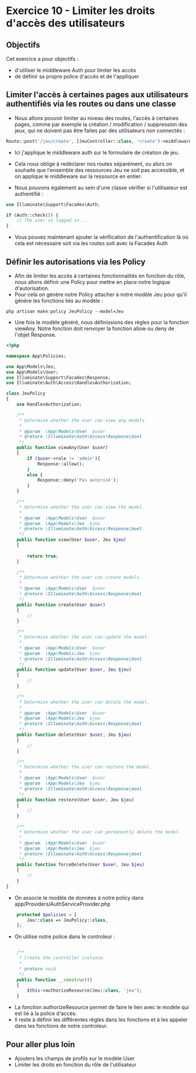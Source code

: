 # Exercice 10 - Limiter les droits d'accès des utilisateurs

## Objectifs

Cet exercice a pour objectifs : 
* d'utiliser le middleware Auth pour limiter les accès
* de définir sa propre police d'accès et de l'appliquer

## Limiter l'accès à certaines pages aux utilisateurs authentifiés via les routes ou dans une classe  

* Nous allons pouvoir limiter au niveau des routes, l'accès à certaines pages, comme par exemple la création / modification / suppression des jeux, qui ne doivent pas être faites par des utilisateurs non connectés : 
```php
Route::post('/jeu/create', [JeuController::class, 'create')->middleware('auth');
```
* Ici j'applique le middleware auth sur le formulaire de création de jeu. 
* Cela nous oblige à redéclarer nos routes séparément, ou alors on souhaite que l'ensemble des ressources Jeu ne soit pas accessible, et on applique le middleware sur la ressource en entier.

* Nous pouvons également au sein d'une classe vérifier si l'utilisateur est authentifié : 
```php
use Illuminate\Support\Facades\Auth;

if (Auth::check()) {
    // The user is logged in...
}
```
* Vous pouvez maintenant ajouter la vérification de l'authentification là où cela est nécessaire soit via les routes soit avec la Facades Auth

## Définir les autorisations via les Policy

* Afin de limiter les accès à certaines fonctionnalités en fonction du rôle, nous allons définir une Policy pour mettre en place notre logique d'autorisation.
* Pour cela on génère notre Policy attacher à notre modèle Jeu pour qu'il génère les fonctions liés au modèle :
``` 
php artisan make:policy JeuPolicy --model=Jeu
```
* Une fois le modèle généré, nous définissions des règles pour la fonction viewAny. Notre fonction doit renvoyer la fonction allow ou deny de l'objet Response. 
```php
<?php

namespace App\Policies;

use App\Models\Jeu;
use App\Models\User;
use Illuminate\Support\Facades\Response;
use Illuminate\Auth\Access\HandlesAuthorization;

class JeuPolicy
{
    use HandlesAuthorization;

    /**
     * Determine whether the user can view any models.
     *
     * @param  \App\Models\User  $user
     * @return \Illuminate\Auth\Access\Response|bool
     */
    public function viewAny(User $user)
    {
        if ($user->role != 'admin'){
            Response::allow();
        }
        else {
            Response::deny('Pas autorisé');
        }
    }

    /**
     * Determine whether the user can view the model.
     *
     * @param  \App\Models\User  $user
     * @param  \App\Models\Jeu  $jeu
     * @return \Illuminate\Auth\Access\Response|bool
     */
    public function view(User $user, Jeu $jeu)
    {
        
        return true;
    }

    /**
     * Determine whether the user can create models.
     *
     * @param  \App\Models\User  $user
     * @return \Illuminate\Auth\Access\Response|bool
     */
    public function create(User $user)
    {
        //
    }

    /**
     * Determine whether the user can update the model.
     *
     * @param  \App\Models\User  $user
     * @param  \App\Models\Jeu  $jeu
     * @return \Illuminate\Auth\Access\Response|bool
     */
    public function update(User $user, Jeu $jeu)
    {
        //
    }

    /**
     * Determine whether the user can delete the model.
     *
     * @param  \App\Models\User  $user
     * @param  \App\Models\Jeu  $jeu
     * @return \Illuminate\Auth\Access\Response|bool
     */
    public function delete(User $user, Jeu $jeu)
    {
        //
    }

    /**
     * Determine whether the user can restore the model.
     *
     * @param  \App\Models\User  $user
     * @param  \App\Models\Jeu  $jeu
     * @return \Illuminate\Auth\Access\Response|bool
     */
    public function restore(User $user, Jeu $jeu)
    {
        //
    }

    /**
     * Determine whether the user can permanently delete the model.
     *
     * @param  \App\Models\User  $user
     * @param  \App\Models\Jeu  $jeu
     * @return \Illuminate\Auth\Access\Response|bool
     */
    public function forceDelete(User $user, Jeu $jeu)
    {
        //
    }
}
```
* On associe le modèle de données à notre policy dans app/Providers/AuthServiceProvider.php
```php
    protected $policies = [
        Jeu::class => JeuPolicy::class,
    ];
```
* On utilise notre police dans le controleur : 
```php

    /**
     * Create the controller instance.
     *
     * @return void
     */
    public function __construct()
    {
        $this->authorizeResource(Jeu::class, 'jeu');
    }
```
* La fonction authorizeResource permet de faire le lien avec le modèle qui est lié à la police d'accès. 
* Il reste à définir les différentes règles dans les fonctions et à les appeler dans les fonctions de notre controleur.

## Pour aller plus loin 

* Ajouters les champs de profils sur le modèle User
* Limiter les droits en fonction du rôle de l'utilisateur



